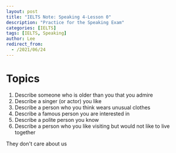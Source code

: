 ```yaml
---
layout: post
title: "IELTS Note: Speaking 4-Lesson 0"
description: "Practice for the Speaking Exam"
categories: [IELTS]
tags: [IELTS, Speaking]
author: Lee
redirect_from:
  - /2021/06/24
---
```


# Topics 

1. Describe someone who is older than you that you admire 
2. Describe a singer (or actor) you like 
3. Describe a person who you think wears unusual clothes
4. Describe a famous person you are interested in 
5. Describe a polite person you know
6. Describe a person who you like visiting but would not like to live together


They don't care about us